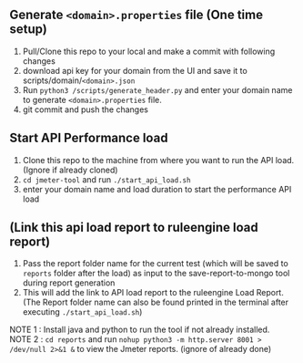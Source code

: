 ## Generate `<domain>.properties` file (One time setup)
1. Pull/Clone this repo to your local and make a commit with following changes
2. download api key for your domain from the UI and save it to scripts/domain/`<domain>.json`
3. Run ```python3 /scripts/generate_header.py``` and enter your domain name to generate `<domain>.properties` file.
4. git commit and push the changes

## Start API Performance load
1. Clone this repo to the machine from where you want to run the API load. (Ignore if already cloned)
2. ```cd jmeter-tool``` and run ```./start_api_load.sh```
3. enter your domain name and load duration to start the performance API load

## (Link this api load report to ruleengine load report)
1. Pass the report folder name for the current test (which will be saved to `reports` folder after the load) as input to the save-report-to-mongo tool during report generation
2. This will add the link to API load report to the ruleengine Load Report. 
(The Report folder name can also be found printed in the terminal after executing ```./start_api_load.sh```)

NOTE 1 : Install java and python to run the tool if not already installed. <br>
NOTE 2 : ```cd reports``` and run ```nohup python3 -m http.server 8001 > /dev/null 2>&1 &``` to view the Jmeter reports. (ignore of already done)